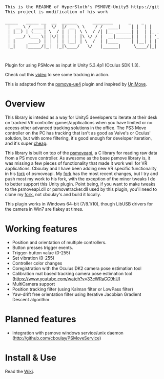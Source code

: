 <pre>
This is the README of HyperSloth's PSMOVE-Unity5 https://github.com/HipsterSloth/psmove-unity5
This project is modification of his work

_____   _____ __  __  ______      ________      _    _       _ _         _____ 
 |  __ \ / ____|  \/  |/ __ \ \    / /  ____|    | |  | |     (_) |       | ____|    
 | |__) | (___ | \  / | |  | \ \  / /| |__ ______| |  | |_ __  _| |_ _   _| |__  
 |  ___/ \___ \| |\/| | |  | |\ \/ / |  __|______| |  | | '_ \| | __| | | |___ \ 
 | |     ____) | |  | | |__| | \  /  | |____     | |__| | | | | | |_| |_| |___) |
 |_|    |_____/|_|  |_|\____/   \/   |______|     \____/|_| |_|_|\__|\__, |____/ 
                                                                      __/ |      
                                                                     |___/       
</pre>

Plugin for using PSMove as input in Unity 5.3.4p1 (Oculus SDK 1.3).

Check out this [video](https://www.youtube.com/watch?v=HRLblxNbAEI&feature=youtu.be) to see some tracking in action.

This is adapted from the [psmove-ue4](https://github.com/cboulay/psmove-ue4) plugin and inspired by [UniMove](https://github.com/CopenhagenGameCollective/UniMove).

# Overview
This library is inteded as a way for Unity5 developers to iterate at their desk on tracked VR controller games/applications when you have limited or no access other advanced tracking solutions in the office. The PS3 Move controller on the PC has tracking that isn't as good as Valve's or Oculus' solution, but with some filtering, it's good enough for developer iteration, and it's super [cheap](http://www.amazon.com/Playstation-Move-Motion-Controller-3/dp/B002I0J51U). 

This library is built on top of the [psmoveapi](https://github.com/thp/psmoveapi), a C library for reading raw data from a PS move controller. As awesome as the base psmove library is, it was missing a few pieces of functionality that made it work well for VR applications. Cboulay and I have been adding new VR specific functionality in his [fork](https://github.com/cboulay/psmoveapi) of psmoveapi. My [fork](https://github.com/HipsterSloth/psmoveapi/tree/psmove_unity5) has the most recent changes, but I try and push most my work to his fork, with the exception of the minor tweaks I do to better support this Unity plugin. Point being, if you want to make tweaks to the psmoveapi.dll or psmovetracker.dll used by this plugin, you'll need to clone my [fork](https://github.com/HipsterSloth/psmoveapi/tree/psmove_unity5), not cboulay's and build it locally.

This plugin works in Windows 64-bit (7/8.1/10), though LibUSB drivers for the camera in Win7 are flakey at times.

# Working features
- Position and orientation of multiple controllers.
- Button presses trigger events.
- Trigger-button value (0-255)
- Set vibration (0-255)
- Controller color changes
- Coregistration with the Oculus DK2 camera pose estimation tool
- Calibration mat based tracking camera pose estimation tool (https://www.youtube.com/watch?v=33cWRaCC9hU)
- MultiCamera support
- Position tracking filter (using Kalman filter or LowPass filter)
- Yaw-drift free orientation filter using Iterative Jacobian Gradient Descent algorithm

# Planned features
- Integration with psmove windows service/unix daemon (http://github.com/cboulay/PSMoveService)

# Install & Use

Read the [Wiki](https://github.com/HipsterSloth/psmove-unity5/wiki).

